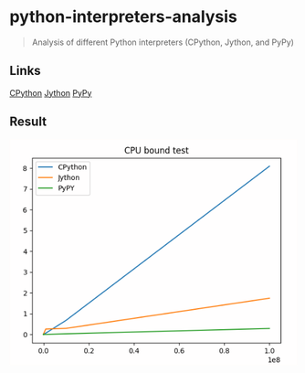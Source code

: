 # python-interpreters-analysis
> Analysis of different Python interpreters (CPython, Jython, and PyPy)

## Links
[CPython](https://github.com/python/cpython)
[Jython](http://www.jython.org/)
[PyPy](https://pypy.org/)

## Result
![Result](https://raw.githubusercontent.com/septa97/python-interpreters-analysis/master/result.png)
